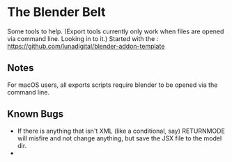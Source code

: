 # The Blender Belt

Some tools to help.
(Export tools currently only work when files are opened via command line. Looking in to it.)
Started with the :
https://github.com/lunadigital/blender-addon-template


## Notes

For macOS users, all exports scripts require blender to be opened via the command line.


## Known Bugs

- If there is anything that isn't XML (like a conditional, say) RETURNMODE will misfire and not change anything, but save the JSX file to the model dir.
- 
